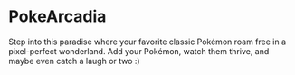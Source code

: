 # PokeArcadia
Step into this paradise where your favorite classic Pokémon roam free in a pixel-perfect wonderland. Add your Pokémon, watch them thrive, and maybe even catch a laugh or two :)
